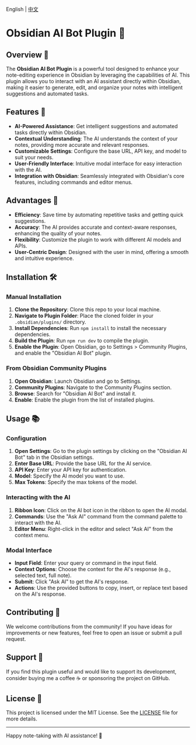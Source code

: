 English | [中文](./README.zh-CN.md)

# Obsidian AI Bot Plugin 🤖

## Overview 🌟

The **Obsidian AI Bot Plugin** is a powerful tool designed to enhance your note-editing experience in Obsidian by leveraging the capabilities of AI. This plugin allows you to interact with an AI assistant directly within Obsidian, making it easier to generate, edit, and organize your notes with intelligent suggestions and automated tasks.

## Features 🚀

- **AI-Powered Assistance**: Get intelligent suggestions and automated tasks directly within Obsidian.
- **Contextual Understanding**: The AI understands the context of your notes, providing more accurate and relevant responses.
- **Customizable Settings**: Configure the base URL, API key, and model to suit your needs.
- **User-Friendly Interface**: Intuitive modal interface for easy interaction with the AI.
- **Integration with Obsidian**: Seamlessly integrated with Obsidian's core features, including commands and editor menus.

## Advantages 🌈

- **Efficiency**: Save time by automating repetitive tasks and getting quick suggestions.
- **Accuracy**: The AI provides accurate and context-aware responses, enhancing the quality of your notes.
- **Flexibility**: Customize the plugin to work with different AI models and APIs.
- **User-Centric Design**: Designed with the user in mind, offering a smooth and intuitive experience.

## Installation 🛠️

### Manual Installation

1. **Clone the Repository**: Clone this repo to your local machine.
2. **Navigate to Plugin Folder**: Place the cloned folder in your `.obsidian/plugins/` directory.
3. **Install Dependencies**: Run `npm install` to install the necessary dependencies.
4. **Build the Plugin**: Run `npm run dev` to compile the plugin.
5. **Enable the Plugin**: Open Obsidian, go to Settings > Community Plugins, and enable the "Obsidian AI Bot" plugin.

### From Obsidian Community Plugins

1. **Open Obsidian**: Launch Obsidian and go to Settings.
2. **Community Plugins**: Navigate to the Community Plugins section.
3. **Browse**: Search for "Obsidian AI Bot" and install it.
4. **Enable**: Enable the plugin from the list of installed plugins.

## Usage 📚

### Configuration

1. **Open Settings**: Go to the plugin settings by clicking on the "Obsidian AI Bot" tab in the Obsidian settings.
2. **Enter Base URL**: Provide the base URL for the AI service.
3. **API Key**: Enter your API key for authentication.
4. **Model**: Specify the AI model you want to use.
5. **Max Tokens**: Specify the max tokens of the model.

### Interacting with the AI

1. **Ribbon Icon**: Click on the AI bot icon in the ribbon to open the AI modal.
2. **Commands**: Use the "Ask AI" command from the command palette to interact with the AI.
3. **Editor Menu**: Right-click in the editor and select "Ask AI" from the context menu.

### Modal Interface

- **Input Field**: Enter your query or command in the input field.
- **Context Options**: Choose the context for the AI's response (e.g., selected text, full note).
- **Submit**: Click "Ask AI" to get the AI's response.
- **Actions**: Use the provided buttons to copy, insert, or replace text based on the AI's response.

## Contributing 🤝

We welcome contributions from the community! If you have ideas for improvements or new features, feel free to open an issue or submit a pull request.

## Support 💖

If you find this plugin useful and would like to support its development, consider buying me a coffee ☕ or sponsoring the project on GitHub.

## License 📄

This project is licensed under the MIT License. See the [LICENSE](LICENSE) file for more details.

---

Happy note-taking with AI assistance! 🎉